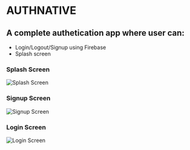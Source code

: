 # AUTHNATIVE

## A complete authetication app where user can:

- Login/Logout/Signup using Firebase
- Splash screen

### Splash Screen

![Splash Screen](https://github.com/sagarjha07/SocialChat/blob/master/src/assets/Splash.png.png)

### Signup Screen

![Signup Screen](https://github.com/sagarjha07/SocialChat/blob/master/src/assets/Signup.png.png)

### Login Screen

![Login Screen](https://github.com/sagarjha07/SocialChat/blob/master/src/assets/Login.png.png)
